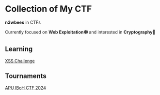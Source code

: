 # Collection of My CTF 

**n3wbees** in CTFs

Currently focused on **Web Exploitation🕸️** and interested in **Cryptography🔑**

## Learning

[XSS Challenge](Learning)

## Tournaments

[APU IBoH CTF 2024](Tournaments/)
